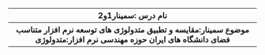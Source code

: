 <table style="width:100%">
  <tr>
    <th >نام درس :سمینار1و2</th>
  </tr>
 <tr>
    <th >موضوع سمینار:مقایسه و تطبیق متدولوژی های توسعه نرم افزار متناسب فضای دانشگاه های ایران حوزه مهندسی نرم افزار:متدولوژی</th>
  </tr>
</table>

